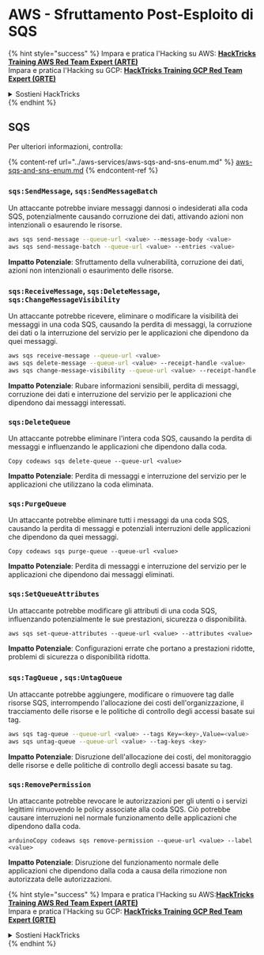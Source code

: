# AWS - Sfruttamento Post-Esploito di SQS

{% hint style="success" %}
Impara e pratica l'Hacking su AWS: <img src="/.gitbook/assets/image.png" alt="" data-size="line">[**HackTricks Training AWS Red Team Expert (ARTE)**](https://training.hacktricks.xyz/courses/arte)<img src="/.gitbook/assets/image.png" alt="" data-size="line">\
Impara e pratica l'Hacking su GCP: <img src="/.gitbook/assets/image (2).png" alt="" data-size="line">[**HackTricks Training GCP Red Team Expert (GRTE)**<img src="/.gitbook/assets/image (2).png" alt="" data-size="line">](https://training.hacktricks.xyz/courses/grte)

<details>

<summary>Sostieni HackTricks</summary>

* Controlla i [**piani di abbonamento**](https://github.com/sponsors/carlospolop)!
* **Unisciti al** 💬 [**gruppo Discord**](https://discord.gg/hRep4RUj7f) o al [**gruppo telegram**](https://t.me/peass) o **seguici** su **Twitter** 🐦 [**@hacktricks\_live**](https://twitter.com/hacktricks\_live)**.**
* **Condividi trucchi di hacking inviando PR ai** [**HackTricks**](https://github.com/carlospolop/hacktricks) e [**HackTricks Cloud**](https://github.com/carlospolop/hacktricks-cloud) repository di Github.

</details>
{% endhint %}

## SQS

Per ulteriori informazioni, controlla:

{% content-ref url="../aws-services/aws-sqs-and-sns-enum.md" %}
[aws-sqs-and-sns-enum.md](../aws-services/aws-sqs-and-sns-enum.md)
{% endcontent-ref %}

### `sqs:SendMessage`, `sqs:SendMessageBatch`

Un attaccante potrebbe inviare messaggi dannosi o indesiderati alla coda SQS, potenzialmente causando corruzione dei dati, attivando azioni non intenzionali o esaurendo le risorse.
```bash
aws sqs send-message --queue-url <value> --message-body <value>
aws sqs send-message-batch --queue-url <value> --entries <value>
```
**Impatto Potenziale**: Sfruttamento della vulnerabilità, corruzione dei dati, azioni non intenzionali o esaurimento delle risorse.

### `sqs:ReceiveMessage`, `sqs:DeleteMessage`,  `sqs:ChangeMessageVisibility`

Un attaccante potrebbe ricevere, eliminare o modificare la visibilità dei messaggi in una coda SQS, causando la perdita di messaggi, la corruzione dei dati o la interruzione del servizio per le applicazioni che dipendono da quei messaggi.
```bash
aws sqs receive-message --queue-url <value>
aws sqs delete-message --queue-url <value> --receipt-handle <value>
aws sqs change-message-visibility --queue-url <value> --receipt-handle <value> --visibility-timeout <value>
```
**Impatto Potenziale**: Rubare informazioni sensibili, perdita di messaggi, corruzione dei dati e interruzione del servizio per le applicazioni che dipendono dai messaggi interessati.

### `sqs:DeleteQueue`

Un attaccante potrebbe eliminare l'intera coda SQS, causando la perdita di messaggi e influenzando le applicazioni che dipendono dalla coda.
```arduino
Copy codeaws sqs delete-queue --queue-url <value>
```
**Impatto Potenziale**: Perdita di messaggi e interruzione del servizio per le applicazioni che utilizzano la coda eliminata.

### `sqs:PurgeQueue`

Un attaccante potrebbe eliminare tutti i messaggi da una coda SQS, causando la perdita di messaggi e potenziali interruzioni delle applicazioni che dipendono da quei messaggi.
```arduino
Copy codeaws sqs purge-queue --queue-url <value>
```
**Impatto Potenziale**: Perdita di messaggi e interruzione del servizio per le applicazioni che dipendono dai messaggi eliminati.

### `sqs:SetQueueAttributes`

Un attaccante potrebbe modificare gli attributi di una coda SQS, influenzando potenzialmente le sue prestazioni, sicurezza o disponibilità.
```arduino
aws sqs set-queue-attributes --queue-url <value> --attributes <value>
```
**Impatto Potenziale**: Configurazioni errate che portano a prestazioni ridotte, problemi di sicurezza o disponibilità ridotta.

### `sqs:TagQueue` , `sqs:UntagQueue`

Un attaccante potrebbe aggiungere, modificare o rimuovere tag dalle risorse SQS, interrompendo l'allocazione dei costi dell'organizzazione, il tracciamento delle risorse e le politiche di controllo degli accessi basate sui tag.
```bash
aws sqs tag-queue --queue-url <value> --tags Key=<key>,Value=<value>
aws sqs untag-queue --queue-url <value> --tag-keys <key>
```
**Impatto Potenziale**: Disruzione dell'allocazione dei costi, del monitoraggio delle risorse e delle politiche di controllo degli accessi basate su tag.

### `sqs:RemovePermission`

Un attaccante potrebbe revocare le autorizzazioni per gli utenti o i servizi legittimi rimuovendo le policy associate alla coda SQS. Ciò potrebbe causare interruzioni nel normale funzionamento delle applicazioni che dipendono dalla coda.
```arduino
arduinoCopy codeaws sqs remove-permission --queue-url <value> --label <value>
```
**Impatto Potenziale**: Disruzione del funzionamento normale delle applicazioni che dipendono dalla coda a causa della rimozione non autorizzata delle autorizzazioni.

{% hint style="success" %}
Impara e pratica l'Hacking su AWS:<img src="/.gitbook/assets/image.png" alt="" data-size="line">[**HackTricks Training AWS Red Team Expert (ARTE)**](https://training.hacktricks.xyz/courses/arte)<img src="/.gitbook/assets/image.png" alt="" data-size="line">\
Impara e pratica l'Hacking su GCP: <img src="/.gitbook/assets/image (2).png" alt="" data-size="line">[**HackTricks Training GCP Red Team Expert (GRTE)**<img src="/.gitbook/assets/image (2).png" alt="" data-size="line">](https://training.hacktricks.xyz/courses/grte)

<details>

<summary>Sostieni HackTricks</summary>

* Controlla i [**piani di abbonamento**](https://github.com/sponsors/carlospolop)!
* **Unisciti al** 💬 [**gruppo Discord**](https://discord.gg/hRep4RUj7f) o al [**gruppo telegram**](https://t.me/peass) o **seguici** su **Twitter** 🐦 [**@hacktricks\_live**](https://twitter.com/hacktricks\_live)**.**
* **Condividi trucchi di hacking inviando PR ai** [**HackTricks**](https://github.com/carlospolop/hacktricks) e [**HackTricks Cloud**](https://github.com/carlospolop/hacktricks-cloud) repository di Github.

</details>
{% endhint %}
